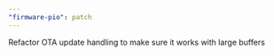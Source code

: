 ```yaml
---
"firmware-pio": patch
---
```


Refactor OTA update handling to make sure it works with large buffers
